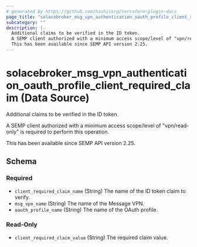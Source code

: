 ```yaml
---
# generated by https://github.com/hashicorp/terraform-plugin-docs
page_title: "solacebroker_msg_vpn_authentication_oauth_profile_client_required_claim Data Source - solacebroker"
subcategory: ""
description: |-
  Additional claims to be verified in the ID token.
  A SEMP client authorized with a minimum access scope/level of "vpn/read-only" is required to perform this operation.
  This has been available since SEMP API version 2.25.
---
```


# solacebroker_msg_vpn_authentication_oauth_profile_client_required_claim (Data Source)

Additional claims to be verified in the ID token.



A SEMP client authorized with a minimum access scope/level of "vpn/read-only" is required to perform this operation.

This has been available since SEMP API version 2.25.



<!-- schema generated by tfplugindocs -->
## Schema

### Required

- `client_required_claim_name` (String) The name of the ID token claim to verify.
- `msg_vpn_name` (String) The name of the Message VPN.
- `oauth_profile_name` (String) The name of the OAuth profile.

### Read-Only

- `client_required_claim_value` (String) The required claim value.
